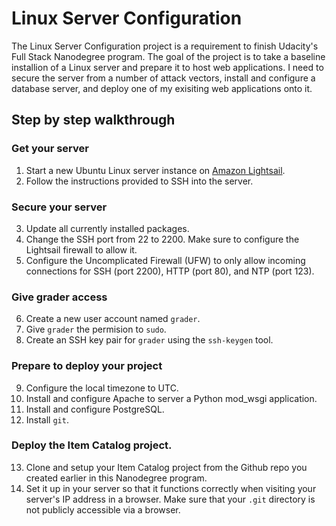 # Linux Server Configuration
The Linux Server Configuration project is a requirement to finish Udacity's Full Stack Nanodegree program. The goal of the project is to take a baseline installion of a Linux server and prepare it to host web applications. I need to secure the server from a number of attack vectors, install and configure a database server, and deploy one of my exisiting web applications onto it.

## Step by step walkthrough
### Get your server
1. Start a new Ubuntu Linux server instance on [Amazon Lightsail](https://lightsail.aws.amazon.com/).
2. Follow the instructions provided to SSH into the server.

### Secure your server
3. Update all currently installed packages.
4. Change the SSH port from 22 to 2200. Make sure to configure the Lightsail firewall to allow it.
5. Configure the Uncomplicated Firewall (UFW) to only allow incoming connections for SSH (port 2200), HTTP (port 80), and NTP (port 123).

### Give grader access
6. Create a new user account named ```grader```.
7. Give ```grader``` the permision to ```sudo```.
8. Create an SSH key pair for ```grader``` using the ```ssh-keygen``` tool.

### Prepare to deploy your project
9. Configure the local timezone to UTC.
10. Install and configure Apache to server a Python mod_wsgi application.
11. Install and configure PostgreSQL.
12. Install ```git```.

### Deploy the Item Catalog project.
13. Clone and setup your Item Catalog project from the Github repo you created earlier in this Nanodegree program.
14. Set it up in your server so that it functions correctly when visiting your server's IP address in a browser. Make sure that your ```.git``` directory is not publicly accessible via a browser.
